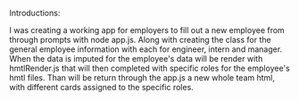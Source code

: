 Introductions:

I was creating a working app for employers to fill out a new employee from through prompts with node app.js. Along with creating the class for the general employee information with each for engineer, intern and manager. When the data is imputed for the employee's data will be render with hmtlRender.js that will then completed with specific roles for the employee's hmtl files. Than will be return through the app.js a new whole team html, with different cards assigned to the specific roles.